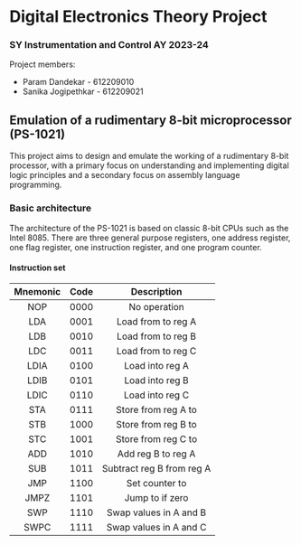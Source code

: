 # Digital Electronics Theory Project
### SY Instrumentation and Control AY 2023-24

Project members:
- Param Dandekar - 612209010
- Sanika Jogipethkar - 612209021

## Emulation of a rudimentary 8-bit microprocessor (PS-1021)

This project aims to design and emulate the working of a rudimentary 8-bit processor, with a primary focus on understanding and implementing digital logic principles and a secondary focus on assembly language programming.

### Basic architecture

The architecture of the PS-1021 is based on classic 8-bit CPUs such as the Intel 8085. There are three general purpose registers, one address register, one flag register, one instruction register, and one program counter. 

#### Instruction set

| Mnemonic   | Code | Description                |
| :--------: | :--: | :------------------------: |
| NOP        | 0000 | No operation               |
| LDA <addr> | 0001 | Load from <addr> to reg A  |
| LDB <addr> | 0010 | Load from <addr> to reg B  |
| LDC <addr> | 0011 | Load from <addr> to reg C  |
| LDIA <val> | 0100 | Load <val> into reg A      |
| LDIB <val> | 0101 | Load <val> into reg B      |
| LDIC <val> | 0110 | Load <val> into reg C      |
| STA <addr> | 0111 | Store from reg A to <addr> |
| STB <addr> | 1000 | Store from reg B to <addr> |
| STC <addr> | 1001 | Store from reg C to <addr> |
| ADD        | 1010 | Add reg B to reg A         |
| SUB        | 1011 | Subtract reg B from reg A  |
| JMP <val>  | 1100 | Set counter to <val>       |
| JMPZ <val> | 1101 | Jump to <val> if zero      |
| SWP        | 1110 | Swap values in A and B     |
| SWPC       | 1111 | Swap values in A and C     |
